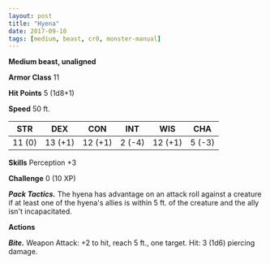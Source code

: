 ```yaml
---
layout: post
title: "Hyena"
date: 2017-09-10
tags: [medium, beast, cr0, monster-manual]
---
```


**Medium beast, unaligned**

**Armor Class** 11

**Hit Points** 5 (1d8+1)

**Speed** 50 ft.

|   STR   |   DEX   |   CON   |   INT   |   WIS   |   CHA   |
|:-----:|:-----:|:-----:|:-----:|:-----:|:-----:|
| 11 (0) | 13 (+1) | 12 (+1) | 2 (-4) | 12 (+1) | 5 (-3) |

**Skills** Perception +3

**Challenge** 0 (10 XP)

***Pack Tactics.*** The hyena has advantage on an attack roll against a creature if at least one of the hyena's allies is within 5 ft. of the creature and the ally isn't incapacitated.

**Actions**

***Bite.*** Weapon Attack: +2 to hit, reach 5 ft., one target. Hit: 3 (1d6) piercing damage.

